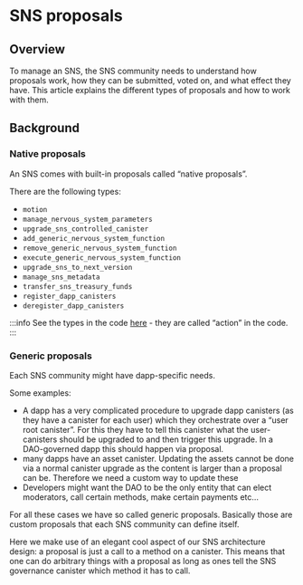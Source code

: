 # SNS proposals

## Overview

To manage an SNS, the SNS community needs to understand how proposals work, how they can be submitted, voted on, and what effect they have. This article explains the different types of proposals and how to work with them.

## Background

### Native proposals

An SNS comes with built-in proposals called “native proposals”.

There are the following types:

* `motion`
* `manage_nervous_system_parameters`
* `upgrade_sns_controlled_canister`
* `add_generic_nervous_system_function`
* `remove_generic_nervous_system_function`
* `execute_generic_nervous_system_function`
* `upgrade_sns_to_next_version`
* `manage_sns_metadata`
* `transfer_sns_treasury_funds`
* `register_dapp_canisters`
* `deregister_dapp_canisters`

:::info
See the types in the code [here](https://sourcegraph.com/github.com/dfinity/ic/-/blob/rs/sns/governance/proto/ic_sns_governance/pb/v1/governance.proto?L405) - they are called “action” in the code.
:::

### Generic proposals

Each SNS community might have dapp-specific needs.

Some examples:

* A dapp has a very complicated procedure to upgrade dapp canisters (as they have a canister for each user) which they orchestrate over a “user root canister”. For this they have to tell this canister what the user-canisters should be upgraded to and then trigger this upgrade. In a DAO-governed dapp this should happen via proposal.
* many dapps have an asset canister. Updating the assets cannot be done via a normal canister upgrade as the content is larger than a proposal can be. Therefore we need a custom way to update these
* Developers might want the DAO to be the only entity that can elect moderators, call certain methods, make certain payments etc…

For all these cases we have so called generic proposals. Basically those are custom proposals that each SNS community can define itself.

Here we make use of an elegant cool aspect of our SNS architecture design: a proposal is just a call to a method on a canister. This means that one can do arbitrary things with a proposal as long as ones tell the SNS governance canister which method it has to call.

<!-- ## SNS Proposal lifecycle


(not only how generic ones are added but also how a normal proposal works (who can submit it, what they 
have to pay, when is it adopted and under which conditions etc): "At any time (even if the deadline has
not been reached), a proposal is adopted if strictly more than half of the votes are ‘yes’ and rejected 
if at least half of the votes are ‘no’. The idea is that at this point the result cannot be turned around,
so there is no reason for waiting.” "
if the voting deadline is reached, there are more yes than no votes, and at least a minimum number of 
votes have been sent (This minimum of votes is expressed as a ratio of the used voting power in favor 
of the proposal divided by the total available voting power and is a constant that is now set to 0.03)”

When voting:
WARNING
Overall careful w/ calls to unknown canisters   (for generic proposals, registering dapp etc)?

If SNSs can upgrade dapp canisters that are not registered, we might want to say that those canisters 
not necessarily trusted, also we might want to make a recommendation “to the SNS” that calling untrusted
canisters is dangerous, so they might want to verify it first (which could then be done by registering it)




## Native SNS proposals

### Dapp canister upgrades
how to upgrade dapp

SNS Governance checks this when trying to execute - if the dapp is not registered when the proposal is executed, it will fail async fn perform_upgrade_sns_controlled_canister in SNS Governance has the associated logic.


### SNS canister upgrades
Upgrading SNS canisters will be very simple as the SNS version are blessed and the deployment paths are managed by the NNS. Nevertheless, an SNS community still has to decide when to upgrade to the next version by proposal. So we should describe how such a proposal can be made.


## Generic proposals

Some notes: for generic proposals: only call things that you trust (anyways true for SNSs),
could be immutable canister / SNS controlled / controlled by s.b. you trust not to change things arbitraty. this must be verified on adding new proposal type.

They consist of verification canister & method and of target canister & method
why we need both: governance cannot interpret meaning of the proposals 

the “Verification” method is just about filtering out 
proposals that cannot be valid anyways/ rendering => cannot put security check in the validate (just checks 
that the input is “valid proposal at the time of proposal not at the time of the execution”); for actual
validation at the time of execution: you have to add those checks to the target method called by the proposal

should include how to add and remove them.

 

### Register a new generic proposal
### Submit a generic proposal  -->